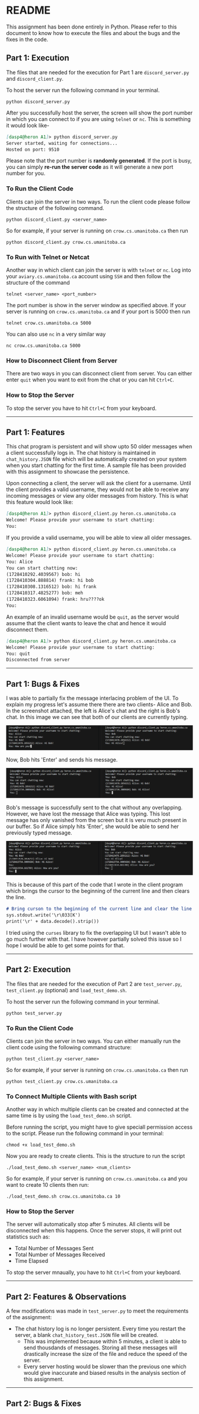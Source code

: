 # README

This assignment has been done entirely in Python. Please refer to this document to know how to execute the files and about the bugs and the fixes in the code.

## Part 1: Execution
The files that are needed for the execution for Part 1 are ```discord_server.py``` and ```discord_client.py```. 

To host the server run the following command in your terminal. 
```
python discord_server.py
```
After you successfully host the server, the screen will show the port number in which you can connect to if you are using ```telnet``` or ``nc``. This is something it would look like-
```markdown
[dasp4@heron A1]> python discord_server.py
Server started, waiting for connections...
Hosted on port: 9510
```
Please note that the port number is **randomly generated**. If the port is busy, you can simply **re-run the server code** as it will generate a new port number for you.

### To Run the Client Code 
Clients can join the server in two ways. To run the client code please follow the structure of the following command.
```
python discord_client.py <server_name>
```
So for example, if your server is running on ```crow.cs.umanitoba.ca``` then run 
```
python discord_client.py crow.cs.umanitoba.ca
```

### To Run with Telnet or Netcat
Another way in which client can join the server is with ```telnet``` or ```nc```. Log into your ```aviary.cs.umanitoba.ca``` account using ```SSH``` and then follow the structure of the command
```
telnet <server_name> <port_number>
```
The port number is show in the server window as specified above. If your server is running on ```crow.cs.umanitoba.ca``` and if your port is 5000 then run
```
telnet crow.cs.umanitoba.ca 5000
```
You can also use ```nc``` in a very similar way
```
nc crow.cs.umanitoba.ca 5000
```

### How to Disconnect Client from Server
There are two ways in you can disconnect client from server. You can either enter ```quit``` when you want to exit from the chat or you can hit ```Ctrl+C```.

### How to Stop the Server
To stop the server you have to hit ```Ctrl+C``` from your keyboard.

---
## Part 1: Features
This chat program is persistent and will show upto 50 older messages when a client successfully logs in. The chat history is maintained in ```chat_history.JSON``` file which will be automatically created on your system when you start chatting for the first time. A sample file has been provided with this assignment to showcase the persistence.

Upon connecting a client, the server will ask the client for a username. Until the client provides a valid username, they would not be able to receive any incoming messages or view any older messages from history. This is what this feature would look like:
```markdown
[dasp4@heron A1]> python discord_client.py heron.cs.umanitoba.ca
Welcome! Please provide your username to start chatting:
You: 
```
If you provide a valid username, you will be able to view all older messages.
```markdown
[dasp4@heron A1]> python discord_client.py heron.cs.umanitoba.ca
Welcome! Please provide your username to start chatting:
You: Alice
You can start chatting now:
(1728410292.4039567) bob: hi
(1728410304.888814) frank: hi bob
(1728410308.1316512) bob: hi frank
(1728410317.4825277) bob: meh
(1728410323.6061094) frank: hru????ok
You: 
```
An example of an invalid username would be ```quit```, as the server would assume that the client wants to leave the chat and hence it would disconnect them.
```markdown
[dasp4@heron A1]> python discord_client.py heron.cs.umanitoba.ca
Welcome! Please provide your username to start chatting:
You: quit
Disconnected from server
```
---
## Part 1: Bugs & Fixes
I was able to partially fix the message interlacing problem of the UI. To explain my progress let's assume there there are two clients- Alice and Bob. In the screenshot attached, the left is Alice's chat and the right is Bob's chat. In this image we can see that both of our clients are currently typing.

![Screenshot](./images/overlap_before.png)

Now, Bob hits 'Enter' and sends his message.

![Screenshot](./images/overlap_send.png)

Bob's message is successfully sent to the chat without any overlapping. However, we have lost the message that Alice was typing. This lost message has only vanished from the screen but it is veru much present in our buffer. So if Alice simply hits 'Enter', she would be able to send her previously typed message.

![Screenshot](./images/overlap_buffer.png)

This is because of this part of the code that I wrote in the client program which brings the cursor to the beginning of the current line and then clears the line. 

```markdown
# Bring curson to the beginning of the current line and clear the line
sys.stdout.write('\r\033[K')
print('\r' + data.decode().strip())
```
I tried using the ```curses``` library to fix the overlapping UI but I wasn't able to go much further with that. I have however partially solved this issue so I hope I would be able to get some points for that.

---
## Part 2: Execution
The files that are needed for the execution of Part 2 are ```test_server.py```, ```test_client.py``` (optional) and ```load_test_demo.sh```. 

To host the server run the following command in your terminal.
```
python test_server.py
```
### To Run the Client Code 
Clients can join the server in two ways. You can either manually run the client code using the following command structure:
```
python test_client.py <server_name>
```
So for example, if your server is running on ```crow.cs.umanitoba.ca``` then run 
```
python test_client.py crow.cs.umanitoba.ca
```
### To Connect Multiple Clients with Bash script
Another way in which multiple clients can be created and connected at the same time is by using the ```load_test_demo.sh``` script. 

Before running the script, you might have to give speciall permission access to the script. Please run the following command in your terminal:
```
chmod +x load_test_demo.sh
```
Now you are ready to create clients. This is the structure to run the script
```
./load_test_demo.sh <server_name> <num_clients>
```
So for example, if your server is running on ```crow.cs.umanitoba.ca``` and you want to create 10 clients then run:
```
./load_test_demo.sh crow.cs.umanitoba.ca 10
```
### How to Stop the Server
The server will automatically stop after 5 minutes. All clients will be disconnected when this happens. Once the server stops, it will print out statistics such as:
- Total Number of Messages Sent
- Total Number of Messages Received
- Time Elapsed

To stop the server mnaually, you have to hit ```Ctrl+C``` from your keyboard.

---
## Part 2: Features & Observations
A few modifications was made in ```test_server.py``` to meet the requirements of the assignment:
- The chat history log is no longer persistent. Every time you restart the server, a blank ```chat_history_test.JSON``` file will be created. 
    -  This was implemented because within 5 minutes, a client is able to send thousdands of messages. Storing all these messages will drastically increase the size of the file and reduce the speed of the server. 
    - Every server hosting would be slower than the previous one which would give inaccurate and biased results in the analysis section of this assignment.

---
## Part 2: Bugs & Fixes
